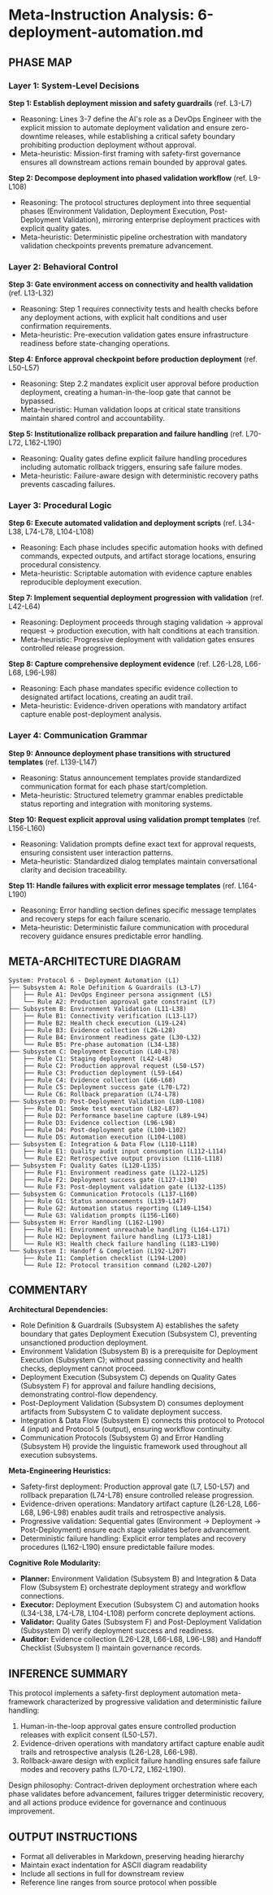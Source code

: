 # Meta-Instruction Analysis: 6-deployment-automation.md

## PHASE MAP
### Layer 1: System-Level Decisions
**Step 1: Establish deployment mission and safety guardrails** (ref. L3-L7)
- Reasoning: Lines 3-7 define the AI's role as a DevOps Engineer with the explicit mission to automate deployment validation and ensure zero-downtime releases, while establishing a critical safety boundary prohibiting production deployment without approval.
- Meta-heuristic: Mission-first framing with safety-first governance ensures all downstream actions remain bounded by approval gates.

**Step 2: Decompose deployment into phased validation workflow** (ref. L9-L108)
- Reasoning: The protocol structures deployment into three sequential phases (Environment Validation, Deployment Execution, Post-Deployment Validation), mirroring enterprise deployment practices with explicit quality gates.
- Meta-heuristic: Deterministic pipeline orchestration with mandatory validation checkpoints prevents premature advancement.

### Layer 2: Behavioral Control
**Step 3: Gate environment access on connectivity and health validation** (ref. L13-L32)
- Reasoning: Step 1 requires connectivity tests and health checks before any deployment actions, with explicit halt conditions and user confirmation requirements.
- Meta-heuristic: Pre-execution validation gates ensure infrastructure readiness before state-changing operations.

**Step 4: Enforce approval checkpoint before production deployment** (ref. L50-L57)
- Reasoning: Step 2.2 mandates explicit user approval before production deployment, creating a human-in-the-loop gate that cannot be bypassed.
- Meta-heuristic: Human validation loops at critical state transitions maintain shared control and accountability.

**Step 5: Institutionalize rollback preparation and failure handling** (ref. L70-L72, L162-L190)
- Reasoning: Quality gates define explicit failure handling procedures including automatic rollback triggers, ensuring safe failure modes.
- Meta-heuristic: Failure-aware design with deterministic recovery paths prevents cascading failures.

### Layer 3: Procedural Logic
**Step 6: Execute automated validation and deployment scripts** (ref. L34-L38, L74-L78, L104-L108)
- Reasoning: Each phase includes specific automation hooks with defined commands, expected outputs, and artifact storage locations, ensuring procedural consistency.
- Meta-heuristic: Scriptable automation with evidence capture enables reproducible deployment execution.

**Step 7: Implement sequential deployment progression with validation** (ref. L42-L64)
- Reasoning: Deployment proceeds through staging validation → approval request → production execution, with halt conditions at each transition.
- Meta-heuristic: Progressive deployment with validation gates ensures controlled release progression.

**Step 8: Capture comprehensive deployment evidence** (ref. L26-L28, L66-L68, L96-L98)
- Reasoning: Each phase mandates specific evidence collection to designated artifact locations, creating an audit trail.
- Meta-heuristic: Evidence-driven operations with mandatory artifact capture enable post-deployment analysis.

### Layer 4: Communication Grammar
**Step 9: Announce deployment phase transitions with structured templates** (ref. L139-L147)
- Reasoning: Status announcement templates provide standardized communication format for each phase start/completion.
- Meta-heuristic: Structured telemetry grammar enables predictable status reporting and integration with monitoring systems.

**Step 10: Request explicit approval using validation prompt templates** (ref. L156-L160)
- Reasoning: Validation prompts define exact text for approval requests, ensuring consistent user interaction patterns.
- Meta-heuristic: Standardized dialog templates maintain conversational clarity and decision traceability.

**Step 11: Handle failures with explicit error message templates** (ref. L164-L190)
- Reasoning: Error handling section defines specific message templates and recovery steps for each failure scenario.
- Meta-heuristic: Deterministic failure communication with procedural recovery guidance ensures predictable error handling.

## META-ARCHITECTURE DIAGRAM
```
System: Protocol 6 - Deployment Automation (L1)
├── Subsystem A: Role Definition & Guardrails (L3-L7)
│   ├── Rule A1: DevOps Engineer persona assignment (L5)
│   └── Rule A2: Production approval gate constraint (L7)
├── Subsystem B: Environment Validation (L11-L38)
│   ├── Rule B1: Connectivity verification (L13-L17)
│   ├── Rule B2: Health check execution (L19-L24)
│   ├── Rule B3: Evidence collection (L26-L28)
│   ├── Rule B4: Environment readiness gate (L30-L32)
│   └── Rule B5: Pre-phase automation (L34-L38)
├── Subsystem C: Deployment Execution (L40-L78)
│   ├── Rule C1: Staging deployment (L42-L48)
│   ├── Rule C2: Production approval request (L50-L57)
│   ├── Rule C3: Production deployment (L59-L64)
│   ├── Rule C4: Evidence collection (L66-L68)
│   ├── Rule C5: Deployment success gate (L70-L72)
│   └── Rule C6: Rollback preparation (L74-L78)
├── Subsystem D: Post-Deployment Validation (L80-L108)
│   ├── Rule D1: Smoke test execution (L82-L87)
│   ├── Rule D2: Performance baseline capture (L89-L94)
│   ├── Rule D3: Evidence collection (L96-L98)
│   ├── Rule D4: Post-deployment gate (L100-L102)
│   └── Rule D5: Automation execution (L104-L108)
├── Subsystem E: Integration & Data Flow (L110-L118)
│   ├── Rule E1: Quality audit input consumption (L112-L114)
│   └── Rule E2: Retrospective output provision (L116-L118)
├── Subsystem F: Quality Gates (L120-L135)
│   ├── Rule F1: Environment readiness gate (L122-L125)
│   ├── Rule F2: Deployment success gate (L127-L130)
│   └── Rule F3: Post-deployment validation gate (L132-L135)
├── Subsystem G: Communication Protocols (L137-L160)
│   ├── Rule G1: Status announcements (L139-L147)
│   ├── Rule G2: Automation status reporting (L149-L154)
│   └── Rule G3: Validation prompts (L156-L160)
├── Subsystem H: Error Handling (L162-L190)
│   ├── Rule H1: Environment unreachable handling (L164-L171)
│   ├── Rule H2: Deployment failure handling (L173-L181)
│   └── Rule H3: Health check failure handling (L183-L190)
└── Subsystem I: Handoff & Completion (L192-L207)
    ├── Rule I1: Completion checklist (L194-L200)
    └── Rule I2: Protocol transition command (L202-L207)
```

## COMMENTARY
**Architectural Dependencies:**
- Role Definition & Guardrails (Subsystem A) establishes the safety boundary that gates Deployment Execution (Subsystem C), preventing unsanctioned production deployment.
- Environment Validation (Subsystem B) is a prerequisite for Deployment Execution (Subsystem C); without passing connectivity and health checks, deployment cannot proceed.
- Deployment Execution (Subsystem C) depends on Quality Gates (Subsystem F) for approval and failure handling decisions, demonstrating control-flow dependency.
- Post-Deployment Validation (Subsystem D) consumes deployment artifacts from Subsystem C to validate deployment success.
- Integration & Data Flow (Subsystem E) connects this protocol to Protocol 4 (input) and Protocol 5 (output), ensuring workflow continuity.
- Communication Protocols (Subsystem G) and Error Handling (Subsystem H) provide the linguistic framework used throughout all execution subsystems.

**Meta-Engineering Heuristics:**
- Safety-first deployment: Production approval gate (L7, L50-L57) and rollback preparation (L74-L78) ensure controlled release progression.
- Evidence-driven operations: Mandatory artifact capture (L26-L28, L66-L68, L96-L98) enables audit trails and retrospective analysis.
- Progressive validation: Sequential gates (Environment → Deployment → Post-Deployment) ensure each stage validates before advancement.
- Deterministic failure handling: Explicit error templates and recovery procedures (L162-L190) ensure predictable failure modes.

**Cognitive Role Modularity:**
- **Planner:** Environment Validation (Subsystem B) and Integration & Data Flow (Subsystem E) orchestrate deployment strategy and workflow connections.
- **Executor:** Deployment Execution (Subsystem C) and automation hooks (L34-L38, L74-L78, L104-L108) perform concrete deployment actions.
- **Validator:** Quality Gates (Subsystem F) and Post-Deployment Validation (Subsystem D) verify deployment success and readiness.
- **Auditor:** Evidence collection (L26-L28, L66-L68, L96-L98) and Handoff Checklist (Subsystem I) maintain governance records.

## INFERENCE SUMMARY
This protocol implements a safety-first deployment automation meta-framework characterized by progressive validation and deterministic failure handling:
1. Human-in-the-loop approval gates ensure controlled production releases with explicit consent (L50-L57).
2. Evidence-driven operations with mandatory artifact capture enable audit trails and retrospective analysis (L26-L28, L66-L98).
3. Rollback-aware design with explicit failure handling ensures safe failure modes and recovery paths (L70-L72, L162-L190).

Design philosophy: Contract-driven deployment orchestration where each phase validates before advancement, failures trigger deterministic recovery, and all actions produce evidence for governance and continuous improvement.

## OUTPUT INSTRUCTIONS
- Format all deliverables in Markdown, preserving heading hierarchy
- Maintain exact indentation for ASCII diagram readability
- Include all sections in full for downstream review
- Reference line ranges from source protocol when possible
